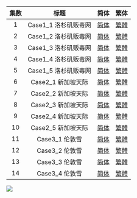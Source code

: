 | 集数 |         标题         |                             简体                             |                             繁体                             |
| :--: | :------------------: | :----------------------------------------------------------: | :----------------------------------------------------------: |
|  1   | Case1_1 洛杉矶贩毒网 | [简体](https://raw.githubusercontent.com/tastysugar/SweetSub/master/Great%20Pretender/%5BSweetSub%5D%20Great%20Pretender%20-%2001.chs.ass) | [繁體](https://raw.githubusercontent.com/tastysugar/SweetSub/master/Great%20Pretender/%5BSweetSub%5D%20Great%20Pretender%20-%2001.cht.ass) |
|  2   | Case1_2 洛杉矶贩毒网 | [简体](https://raw.githubusercontent.com/tastysugar/SweetSub/master/Great%20Pretender/%5BSweetSub%5D%20Great%20Pretender%20-%2002.chs.ass) | [繁體](https://raw.githubusercontent.com/tastysugar/SweetSub/master/Great%20Pretender/%5BSweetSub%5D%20Great%20Pretender%20-%2002.cht.ass) |
|  3   | Case1_3 洛杉矶贩毒网 | [简体](https://raw.githubusercontent.com/tastysugar/SweetSub/master/Great%20Pretender/%5BSweetSub%5D%20Great%20Pretender%20-%2003.chs.ass) | [繁體](https://raw.githubusercontent.com/tastysugar/SweetSub/master/Great%20Pretender/%5BSweetSub%5D%20Great%20Pretender%20-%2003.cht.ass) |
|  4   | Case1_4 洛杉矶贩毒网 | [简体](https://raw.githubusercontent.com/tastysugar/SweetSub/master/Great%20Pretender/%5BSweetSub%5D%20Great%20Pretender%20-%2004.chs.ass) | [繁體](https://raw.githubusercontent.com/tastysugar/SweetSub/master/Great%20Pretender/%5BSweetSub%5D%20Great%20Pretender%20-%2004.cht.ass) |
|  5   | Case1_5 洛杉矶贩毒网 | [简体](https://raw.githubusercontent.com/tastysugar/SweetSub/master/Great%20Pretender/%5BSweetSub%5D%20Great%20Pretender%20-%2005.chs.ass) | [繁體](https://raw.githubusercontent.com/tastysugar/SweetSub/master/Great%20Pretender/%5BSweetSub%5D%20Great%20Pretender%20-%2005.cht.ass) |
|  6   | Case2_1 新加坡天际 | [简体](https://raw.githubusercontent.com/tastysugar/SweetSub/master/Great%20Pretender/%5BSweetSub%5D%20Great%20Pretender%20-%2006.chs.ass) | [繁體](https://raw.githubusercontent.com/tastysugar/SweetSub/master/Great%20Pretender/%5BSweetSub%5D%20Great%20Pretender%20-%2006.cht.ass) |
|  7   | Case2_2 新加坡天际 | [简体](https://raw.githubusercontent.com/tastysugar/SweetSub/master/Great%20Pretender/%5BSweetSub%5D%20Great%20Pretender%20-%2007.chs.ass) | [繁體](https://raw.githubusercontent.com/tastysugar/SweetSub/master/Great%20Pretender/%5BSweetSub%5D%20Great%20Pretender%20-%2007.cht.ass) |
|  8   | Case2_3 新加坡天际 | [简体](https://raw.githubusercontent.com/tastysugar/SweetSub/master/Great%20Pretender/%5BSweetSub%5D%20Great%20Pretender%20-%2008.chs.ass) | [繁體](https://raw.githubusercontent.com/tastysugar/SweetSub/master/Great%20Pretender/%5BSweetSub%5D%20Great%20Pretender%20-%2008.cht.ass) |
|  9   | Case2_4 新加坡天际 | [简体](https://raw.githubusercontent.com/tastysugar/SweetSub/master/Great%20Pretender/%5BSweetSub%5D%20Great%20Pretender%20-%2009.chs.ass) | [繁體](https://raw.githubusercontent.com/tastysugar/SweetSub/master/Great%20Pretender/%5BSweetSub%5D%20Great%20Pretender%20-%2009.cht.ass) |
|  10  | Case2_5 新加坡天际 | [简体](https://raw.githubusercontent.com/tastysugar/SweetSub/master/Great%20Pretender/%5BSweetSub%5D%20Great%20Pretender%20-%2010.chs.ass) | [繁體](https://raw.githubusercontent.com/tastysugar/SweetSub/master/Great%20Pretender/%5BSweetSub%5D%20Great%20Pretender%20-%2010.cht.ass) |
|  11  | Case3_1 伦敦雪 | [简体](https://raw.githubusercontent.com/tastysugar/SweetSub/master/Great%20Pretender/%5BSweetSub%5D%20Great%20Pretender%20-%2011.chs.ass) | [繁體](https://raw.githubusercontent.com/tastysugar/SweetSub/master/Great%20Pretender/%5BSweetSub%5D%20Great%20Pretender%20-%2011.cht.ass) |
|  12  | Case3_2 伦敦雪 | [简体](https://raw.githubusercontent.com/tastysugar/SweetSub/master/Great%20Pretender/%5BSweetSub%5D%20Great%20Pretender%20-%2012.chs.ass) | [繁體](https://raw.githubusercontent.com/tastysugar/SweetSub/master/Great%20Pretender/%5BSweetSub%5D%20Great%20Pretender%20-%2012.cht.ass) |
|  13  | Case3_3 伦敦雪 | [简体](https://raw.githubusercontent.com/tastysugar/SweetSub/master/Great%20Pretender/%5BSweetSub%5D%20Great%20Pretender%20-%2013.chs.ass) | [繁體](https://raw.githubusercontent.com/tastysugar/SweetSub/master/Great%20Pretender/%5BSweetSub%5D%20Great%20Pretender%20-%2013.cht.ass) |
|  14  | Case3_4 伦敦雪 | [简体](https://raw.githubusercontent.com/tastysugar/SweetSub/master/Great%20Pretender/%5BSweetSub%5D%20Great%20Pretender%20-%2014.chs.ass) | [繁體](https://raw.githubusercontent.com/tastysugar/SweetSub/master/Great%20Pretender/%5BSweetSub%5D%20Great%20Pretender%20-%2014.cht.ass) |

![](https://i.loli.net/2020/06/02/8Pr3VFlhCZzULtk.png)